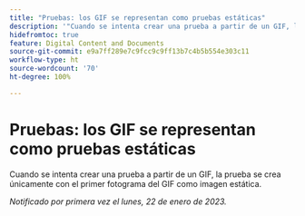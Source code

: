 ```yaml
---
title: "Pruebas: los GIF se representan como pruebas estáticas"
description: '"Cuando se intenta crear una prueba a partir de un GIF, la prueba se crea únicamente con el primer fotograma del GIF como imagen estática".'
hidefromtoc: true
feature: Digital Content and Documents
source-git-commit: e9a7ff289e7c9fcc9c9ff13b7c4b5b554e303c11
workflow-type: ht
source-wordcount: '70'
ht-degree: 100%

---
```



# Pruebas: los GIF se representan como pruebas estáticas

Cuando se intenta crear una prueba a partir de un GIF, la prueba se crea únicamente con el primer fotograma del GIF como imagen estática.

_Notificado por primera vez el lunes, 22 de enero de 2023._

